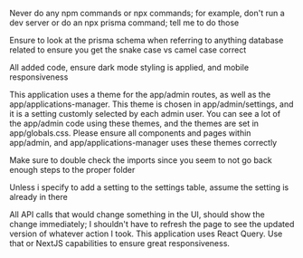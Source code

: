 Never do any npm commands or npx commands; for example, don't run a dev server or do an npx prisma command; tell me to do those

Ensure to look at the prisma schema when referring to anything database related to ensure you get the snake case vs camel case correct

All added code, ensure dark mode styling is applied, and mobile responsiveness

This application uses a theme for the app/admin routes, as well as the app/applications-manager. This theme is chosen in app/admin/settings, and it is a setting customly selected by each admin user. You can see a lot of the app/admin code using these themes, and the themes are set in app/globals.css. Please ensure all components and pages within app/admin, and app/applications-manager uses these themes correctly

Make sure to double check the imports since you seem to not go back enough steps to the proper folder

Unless i specify to add a setting to the settings table, assume the setting is already in there

All API calls that would change something in the UI, should show the change immediately; I shouldn't have to refresh the page to see the updated version of whatever action I took. This application uses React Query. Use that or NextJS capabilities to ensure great responsiveness.
